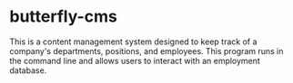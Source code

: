 # butterfly-cms
This is a content management system designed to keep track of a company's departments, positions, and employees. This program runs in the command line and allows users to interact with an employment database.
